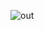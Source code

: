 ![out](https://github.com/potistudio/Unity-Audio-Visualizing-Demo/assets/110165534/639dd089-bf38-4c31-8f1b-800ec49293c1)

